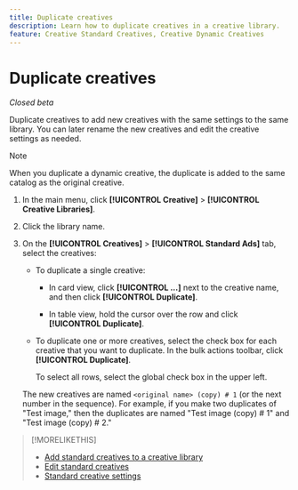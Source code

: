 ```yaml
---
title: Duplicate creatives
description: Learn how to duplicate creatives in a creative library.
feature: Creative Standard Creatives, Creative Dynamic Creatives
---
```

# Duplicate creatives

*Closed beta*

Duplicate creatives to add new creatives with the same settings to the same library. You can later rename the new creatives and edit the creative settings as needed.

>[!NOTE]
>
>When you duplicate a dynamic creative, the duplicate is added to the same catalog as the original creative.

1. In the main menu, click **[!UICONTROL Creative]** > **[!UICONTROL Creative Libraries]**.

1. Click the library name.

1. On the **[!UICONTROL Creatives]** > **[!UICONTROL Standard Ads]** tab, select the creatives:

   * To duplicate a single creative:
   
     * In card view, click **[!UICONTROL ...]** next to the creative name, and then click **[!UICONTROL Duplicate]**.
     
     * In table view, hold the cursor over the row and click **[!UICONTROL Duplicate]**.

   * To duplicate one or more creatives, select the check box for each creative that you want to duplicate. In the bulk actions toolbar, click **[!UICONTROL Duplicate]**.
   
     To select all rows, select the global check box in the upper left.

   The new creatives are named `<original name> (copy) # 1` (or the next number in the sequence). For example, if you make two duplicates of "Test image," then the duplicates are named "Test image (copy) # 1" and "Test image (copy) # 2."

<!-- Add to TOC later when this feature is available to users:

>* [Edit dynamic creatives](creative-edit-dynamic.md)
>* [Dynamic ad settings](creative-settings-dynamic.md)
-->

>[!MORELIKETHIS]
>
>* [Add standard creatives to a creative library](creative-add-standard.md)
>* [Edit standard creatives](creative-edit-standard.md)
>* [Standard creative settings](creative-settings-standard.md)
